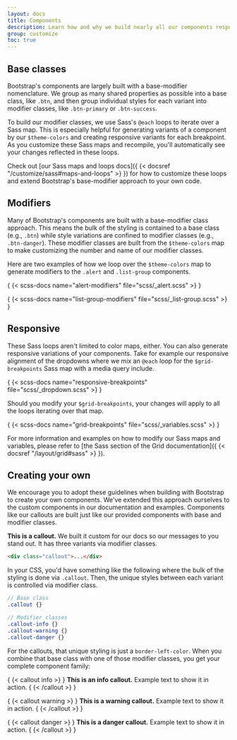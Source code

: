 ```yaml
---
layout: docs
title: Components
description: Learn how and why we build nearly all our components responsively and with base and modifier classes.
group: customize
toc: true
---
```


## Base classes

Bootstrap's components are largely built with a base-modifier nomenclature. We group as many shared properties as possible into a base class, like `.btn`, and then group individual styles for each variant into modifier classes, like `.btn-primary` or `.btn-success`.

To build our modifier classes, we use Sass's `@each` loops to iterate over a Sass map. This is especially helpful for generating variants of a component by our `$theme-colors` and creating responsive variants for each breakpoint. As you customize these Sass maps and recompile, you'll automatically see your changes reflected in these loops.

Check out [our Sass maps and loops docs]({ {< docsref "/customize/sass#maps-and-loops" >} }) for how to customize these loops and extend Bootstrap's base-modifier approach to your own code.

## Modifiers

Many of Bootstrap's components are built with a base-modifier class approach. This means the bulk of the styling is contained to a base class (e.g., `.btn`) while style variations are confined to modifier classes (e.g., `.btn-danger`). These modifier classes are built from the `$theme-colors` map to make customizing the number and name of our modifier classes.

Here are two examples of how we loop over the `$theme-colors` map to generate modifiers to the `.alert` and `.list-group` components.

{ {< scss-docs name="alert-modifiers" file="scss/_alert.scss" >} }

{ {< scss-docs name="list-group-modifiers" file="scss/_list-group.scss" >} }

## Responsive

These Sass loops aren't limited to color maps, either. You can also generate responsive variations of your components. Take for example our responsive alignment of the dropdowns where we mix an `@each` loop for the `$grid-breakpoints` Sass map with a media query include.

{ {< scss-docs name="responsive-breakpoints" file="scss/_dropdown.scss" >} }

Should you modify your `$grid-breakpoints`, your changes will apply to all the loops iterating over that map.

{ {< scss-docs name="grid-breakpoints" file="scss/_variables.scss" >} }

For more information and examples on how to modify our Sass maps and variables, please refer to [the Sass section of the Grid documentation]({ {< docsref "/layout/grid#sass" >} }).

## Creating your own

We encourage you to adopt these guidelines when building with Bootstrap to create your own components. We've extended this approach ourselves to the custom components in our documentation and examples. Components like our callouts are built just like our provided components with base and modifier classes.

<div class="bd-example">
  <div class="bd-callout my-0">
    <strong>This is a callout.</strong> We built it custom for our docs so our messages to you stand out. It has three variants via modifier classes.
  </div>
</div>

```html
<div class="callout">...</div>
```

In your CSS, you'd have something like the following where the bulk of the styling is done via `.callout`. Then, the unique styles between each variant is controlled via modifier class.

```scss
// Base class
.callout {}

// Modifier classes
.callout-info {}
.callout-warning {}
.callout-danger {}
```

For the callouts, that unique styling is just a `border-left-color`. When you combine that base class with one of those modifier classes, you get your complete component family:

{ {< callout info >} }
**This is an info callout.** Example text to show it in action.
{ {< /callout >} }

{ {< callout warning >} }
**This is a warning callout.** Example text to show it in action.
{ {< /callout >} }

{ {< callout danger >} }
**This is a danger callout.** Example text to show it in action.
{ {< /callout >} }
